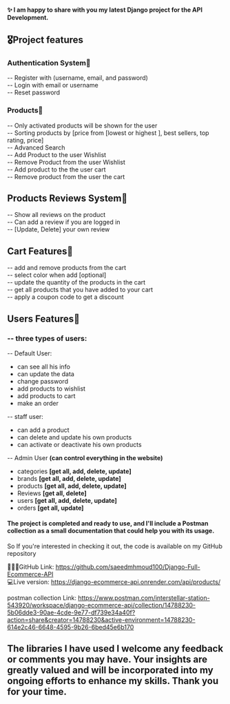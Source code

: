 #### ✨ I am happy to share with you my latest Django project for the API Development.

## 🎖️Project features

### Authentication System📌
 -- Register with (username, email, and password)<br />
 -- Login with email or username<br />
 -- Reset password<br />
### Products📌
  -- Only activated products will be shown for the user <br />
  -- Sorting products by [price from [lowest or highest ], best sellers, top rating, price]<br />
  -- Advanced Search<br />
  -- Add Product to the user Wishlist<br />
  -- Remove Product from the user Wishlist<br />
  -- Add product to the the user cart<br />
  -- Remove product from the user the cart

## Products Reviews System📌 
  -- Show all reviews on the product<br />
  -- Can add a review if you are logged in<br />
  -- [Update, Delete] your own review

## Cart Features📌
 -- add and remove products from the cart<br />
 -- select color when add [optional]<br />
 -- update the quantity of the products in the cart<br />
 -- get all products that you have added to your cart<br />
 -- apply a coupon code to get a discount

## Users Features📌
 ### **-- three types of users:**
 -- Default User:<br />
   - can see all his info
   - can update the data
   - change password
   - add products to wishlist
   - add products to cart
   - make an order

-- staff user:<br />
   - can add a product
   - can delete and update his own products
   - can activate or deactivate his own products 

-- Admin User **(can control everything in the website)**
   - categories **[get all, add, delete, update]**
   - brands **[get all, add, delete, update]**
   - products **[get all, add, delete, update]**
   - Reviews **[get all, delete]**
   - users **[get all, add, delete, update]**
   - orders **[get all, update]**


#### The project is completed and ready to use, and I'll include a Postman collection as a small documentation that could help you with its usage.
So If you're interested in checking it out, the code is available on my GitHub repository

👨🏻‍💻GitHub Link: https://github.com/saeedmhmoud100/Django-Full-Ecommerce-API
<br/>💻Live version: https://django-ecommerce-api.onrender.com/api/products/ <br />

postman collection Link: https://www.postman.com/interstellar-station-543920/workspace/django-ecommerce-api/collection/14788230-5b06dde3-90ae-4cde-9e77-df739e34a40f?action=share&creator=14788230&active-environment=14788230-614e2c46-6648-4595-9b26-6bed45e6b170

The libraries I have used
I welcome any feedback or comments you may have. Your insights are greatly valued and will be incorporated into my ongoing efforts to enhance my skills. Thank you for your time.
----------------------